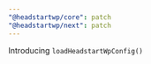 ```yaml
---
"@headstartwp/core": patch
"@headstartwp/next": patch
---
```


Introducing `loadHeadstartWpConfig()`
